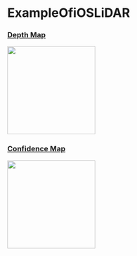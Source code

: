 # ExampleOfiOSLiDAR

### [Depth Map](ExampleOfiOSLiDAR/Samples/Depth/Depth.md)
<img width="200px" src="https://user-images.githubusercontent.com/16970578/106378330-1ec8bf80-63e7-11eb-8a72-cd3aab0e645b.jpeg">

### [Confidence Map](ExampleOfiOSLiDAR/Samples/ConfidenceMap/ConfidenceMap.md)
<img width="200px" src="https://user-images.githubusercontent.com/16970578/106378333-29835480-63e7-11eb-8a0b-13d1742e452b.jpeg">
